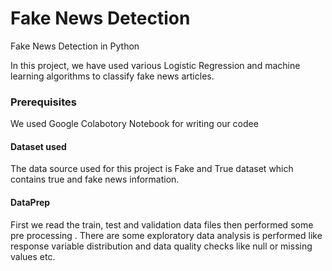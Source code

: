# Fake News Detection

Fake News Detection in Python

In this project, we have used various Logistic Regression and machine learning algorithms to classify fake news articles.


### Prerequisites

We used Google Colabotory Notebook for writing our codee

   

#### Dataset used
The data source used for this project is Fake and True dataset which contains true and fake news information.


#### DataPrep
First we read the train, test and validation data files then performed some pre processing . There are some exploratory data analysis is performed like response variable distribution and data quality checks like null or missing values etc.

